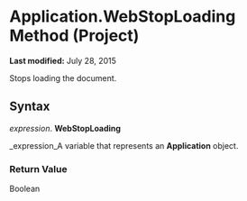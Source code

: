 
# Application.WebStopLoading Method (Project)

 **Last modified:** July 28, 2015

Stops loading the document.

## Syntax

 _expression_. **WebStopLoading**

 _expression_A variable that represents an  **Application** object.


### Return Value

Boolean

